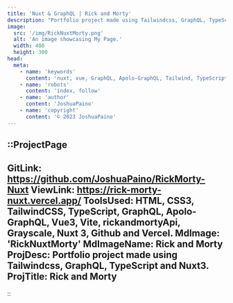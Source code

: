 ```yaml
---
title: 'Nuxt & GraphQL | Rick and Morty'
description: "Portfolio project made using Tailwindcss, GraphQL, TypeScript and Nuxt3"
image:
  src: '/img/RickNuxtMorty.png'
  alt: 'An image showcasing My Page.'
  width: 400
  height: 300
head:
  meta:
    - name: 'keywords'
      content: 'nuxt, vue, GraphQL, Apolo-GraphQL, Tailwind, TypeScript'
    - name: 'robots'
      content: 'index, follow'
    - name: 'author'
      content: 'JoshuaPaino'
    - name: 'copyright'
      content: '© 2023 JoshuaPaino'
---
```


::ProjectPage
---
GitLink: https://github.com/JoshuaPaino/RickMorty-Nuxt
ViewLink: https://rick-morty-nuxt.vercel.app/
ToolsUsed: HTML, CSS3, TailwindCSS, TypeScript, GraphQL, Apolo-GraphQL, Vue3, Vite, rickandmortyApi, Grayscale, Nuxt 3, Github and Vercel.
MdImage: 'RickNuxtMorty'
MdImageName: Rick and Morty
ProjDesc: Portfolio project made using Tailwindcss, GraphQL, TypeScript and Nuxt3.
ProjTitle: Rick and Morty
---

::
